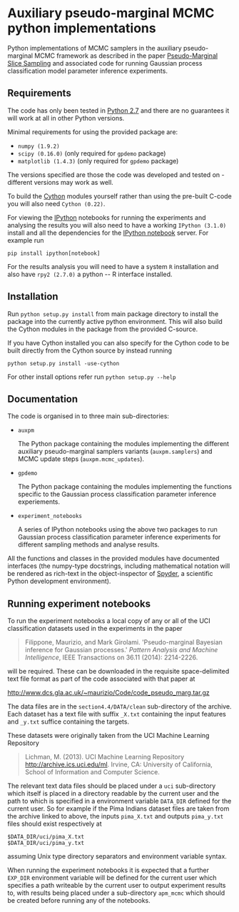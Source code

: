 # Auxiliary pseudo-marginal MCMC python implementations

Python implementations of MCMC samplers in the auxiliary pseudo-marginal MCMC
framework as described in the paper 
[Pseudo-Marginal Slice Sampling](http://arxiv.org/abs/1510.02958) and
associated code for running Gaussian process classification model parameter
inference experiments.

## Requirements

The code has only been tested in 
[Python 2.7](https://www.python.org/download/releases/2.7/) and there are no 
guarantees it will work at all in other Python versions.

Minimal requirements for using the provided package are:

  * `numpy (1.9.2)`
  * `scipy (0.16.0)` (only required for `gpdemo` package)
  * `matplotlib (1.4.3)` (only required for `gpdemo` package)

The versions specified are those the code was developed and tested on - 
different versions may work as well.

To build the [Cython](http://cython.org/) modules yourself rather than using the
pre-built C-code you will also need `Cython (0.22)`.

For viewing the [IPython](http://ipython.org/) notebooks for running the 
experiments and analysing the results you will also need to have a working 
`IPython (3.1.0)` install and all the dependencies for the 
[IPython notebook](http://ipython.org/notebook.html) server. For example run

`pip install ipython[notebook]`

For the results analysis you will need to have a system `R` installation and
also have `rpy2 (2.7.0)` a python -- R interface installed.

## Installation

Run `python setup.py install` from main package directory to install the
package into the currently active python environment. This will also 
build the Cython modules in the package from the provided C-source.

If you have Cython installed you can also specify for the Cython code to be 
built directly from the Cython source by instead running 

`python setup.py install -use-cython`

For other install options refer run `python setup.py --help`

## Documentation

The code is organised in to three main sub-directories:

  * `auxpm`
  
    The Python package containing the modules implementing the different 
    auxiliary pseudo-marginal samplers variants (`auxpm.samplers`) and MCMC 
    update steps (`auxpm.mcmc_updates`).

  * `gpdemo`
  
    The Python package containing the modules implementing the functions
    specific to the  Gaussian process classification parameter inference 
    experiements.

  * `experiment_notebooks`
  
    A series of IPython notebooks using the above two packages to run
    Gaussian process classification parameter inference experiments for
    different sampling methods and analyse results.
    
All the functions and classes in the provided modules have documented interfaces
(the numpy-type docstrings, including mathematical notation will be rendered 
as rich-text in the object-inspector of 
[Spyder](https://github.com/spyder-ide/spyder), a scientific Python development 
environment).

## Running experiment notebooks

To run the experiment notebooks a local copy of any or all of the UCI 
classification datasets used in the experiments in the paper

> Filippone, Maurizio, and Mark Girolami. 
> 'Pseudo-marginal Bayesian inference for Gaussian processes.' 
> *Pattern Analysis and Machine Intelligence*, 
> IEEE Transactions on 36.11 (2014): 2214-2226.

will be required. These can be downloaded in the requisite space-delimited text
file format as part of the code associated with that paper at

<http://www.dcs.gla.ac.uk/~maurizio/Code/code_pseudo_marg.tar.gz>

The data files are in the `section4.4/DATA/clean` sub-directory of the archive.
Each dataset has a text file with suffix `_X.txt` containing the input features 
and `_y.txt` suffice containing the targets. 
    
These datasets were originally taken from the UCI Machine Learning Repository

> Lichman, M. (2013). 
> UCI Machine Learning Repository <http://archive.ics.uci.edu/ml>. 
> Irvine, CA: University of California, 
> School of Information and Computer Science.

The relevant text data files should be placed under a `uci` sub-directory which
itself is placed in a directory readable by the current user and the path to
which is specified in a environment variable `DATA_DIR` defined for the current
user. So for example if the Pima Indians dataset files are taken from the
archive linked to above, the inputs `pima_X.txt` and outputs `pima_y.txt` files
should exist respectively at

    $DATA_DIR/uci/pima_X.txt
    $DATA_DIR/uci/pima_y.txt

assuming Unix type directory separators and environment variable syntax.
    
When running the experiment notebooks it is expected that a further `EXP_DIR`
environment variable will be defined for the current user which specifies a
path writeable by the current user to output experiment results to, with
results being placed under a sub-directory `apm_mcmc` which should be created
before running any of the notebooks.

